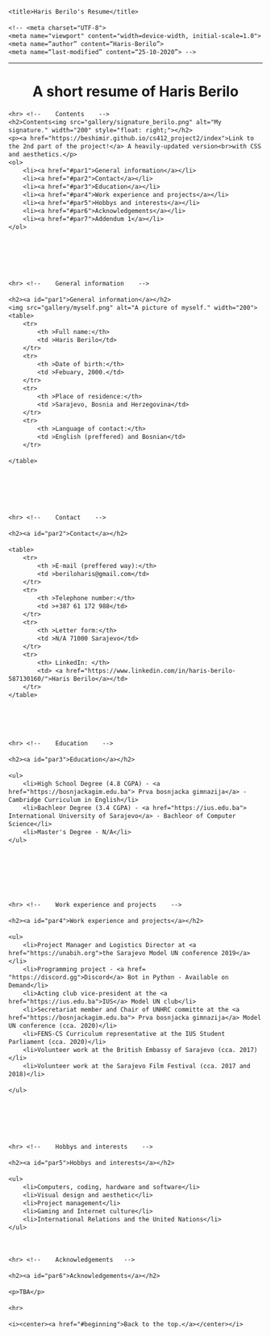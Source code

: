 
<html>

<head>

    <title>Haris Berilo's Resume</title>
    
    <!-- <meta charset="UTF-8">
    <meta name="viewport" content="width=device-width, initial-scale=1.0">
    <meta name=“author” content=“Haris-Berilo”>
    <meta name=“last-modified” content=“25-10-2020”> -->

    
   <!--    Project 1: Resume        
            Made by: Haris Berilo    
            Student ID: 180302004    -->

   

</head>     
    
    
<body>
    <hr>
    <center><h1 id="beginning">A short resume of Haris Berilo </h1></center>


    <hr> <!--    Contents    -->
    <h2>Contents<img src="gallery/signature_berilo.png" alt="My signature." width="200" style="float: right;"></h2>
    <p><a href="https://beshimir.github.io/cs412_project2/index">Link to the 2nd part of the project!</a> A heavily-updated version<br>with CSS and aesthetics.</p>
    <ol>
        <li><a href="#par1">General information</a></li>
        <li><a href="#par2">Contact</a></li>
        <li><a href="#par3">Education</a></li>
        <li><a href="#par4">Work experience and projects</a></li>
        <li><a href="#par5">Hobbys and interests</a></li>
        <li><a href="#par6">Acknowledgements</a></li>
        <li><a href="#par7">Addendum 1</a></li> 
    </ol>
    
    



    
    <hr> <!--    General information    -->

    <h2><a id="par1">General information</a></h2>
    <img src="gallery/myself.png" alt="A picture of myself." width="200">
    <table>
        <tr>
            <th >Full name:</th>
            <td >Haris Berilo</td>
        </tr>
        <tr>
            <th >Date of birth:</th>
            <td >Febuary, 2000.</td>
        </tr>
        <tr>
            <th >Place of residence:</th>
            <td >Sarajevo, Bosnia and Herzegovina</td>
        </tr>  
        <tr>  
            <th >Language of contact:</th>
            <td >English (preffered) and Bosnian</td>       
        </tr>
        
    </table>






    <hr> <!--    Contact    -->

    <h2><a id="par2">Contact</a></h2>

    <table>
        <tr>
            <th >E-mail (preffered way):</th>
            <td >beriloharis@gmail.com</td>
        </tr>
        <tr>
            <th >Telephone number:</th>
            <td >+387 61 172 988</td>
        </tr>
        <tr>
            <th >Letter form:</th>
            <td >N/A 71000 Sarajevo</td>
        </tr>
        <tr>
            <th> LinkedIn: </th>
            <td> <a href="https://www.linkedin.com/in/haris-berilo-587130160/">Haris Berilo</a></td>
        </tr>  
    </table>

    
    
    
    
    <hr> <!--    Education    -->

    <h2><a id="par3">Education</a></h2>

    <ul>
        <li>High School Degree (4.8 CGPA) - <a href="https://bosnjackagim.edu.ba"> Prva bosnjacka gimnazija</a> - Cambridge Curriculum in English</li>
        <li>Bachleor Degree (3.4 CGPA) - <a href="https://ius.edu.ba"> International University of Sarajevo</a> - Bachleor of Computer Science</li>
        <li>Master's Degree - N/A</li>
    </ul>

    
    
    
    
    
    
    <hr> <!--    Work experience and projects    -->

    <h2><a id="par4">Work experience and projects</a></h2>
    
    <ul>
        <li>Project Manager and Logistics Director at <a href="https://unabih.org">the Sarajevo Model UN conference 2019</a></li>
        <li>Programming project - <a href= "https://discord.gg">Discord</a> Bot in Python - Available on Demand</li>
        <li>Acting club vice-president at the <a href="https://ius.edu.ba">IUS</a> Model UN club</li>
        <li>Secretariat member and Chair of UNHRC committe at the <a href="https://bosnjackagim.edu.ba"> Prva bosnjacka gimnazija</a> Model UN conference (cca. 2020)</li>
        <li>FENS-CS Curriculum representative at the IUS Student Parliament (cca. 2020)</li>
        <li>Volunteer work at the British Embassy of Sarajevo (cca. 2017)</li>
        <li>Volunteer work at the Sarajevo Film Festival (cca. 2017 and 2018)</li>
        
    </ul>

    
    
    
    
    
    <hr> <!--    Hobbys and interests    -->

    <h2><a id="par5">Hobbys and interests</a></h2>

    <ul>
        <li>Computers, coding, hardware and software</li>
        <li>Visual design and aesthetic</li>
        <li>Project management</li>
        <li>Gaming and Internet culture</li>
        <li>International Relations and the United Nations</li>
    </ul>



    <hr> <!--    Acknowledgements   -->

    <h2><a id="par6">Acknowledgements</a></h2>

    <p>TBA</p>

    <hr>
    
    <i><center><a href="#beginning">Back to the top.</a></center></i>


</body>
</html>

